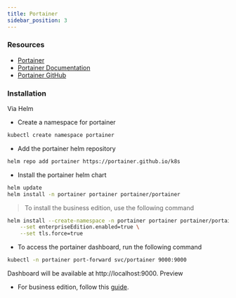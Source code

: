 ```yaml
---
title: Portainer
sidebar_position: 3
---
```




### Resources

- [Portainer](https://www.portainer.io/)
- [Portainer Documentation](https://documentation.portainer.io/)
- [Portainer GitHub](https://github.com/portainer/portainer)

### Installation

Via Helm

- Create a namespace for portainer

```bash
kubectl create namespace portainer
```

-  Add the portainer helm repository

```bash
helm repo add portainer https://portainer.github.io/k8s
```

- Install the portainer helm chart

```bash
helm update
helm install -n portainer portainer portainer/portainer 
```

> To install the business edition, use the following command

```bash
helm install --create-namespace -n portainer portainer portainer/portainer \
    --set enterpriseEdition.enabled=true \
    --set tls.force=true
```

- To access the portainer dashboard, run the following command

```bash
kubectl -n portainer port-forward svc/portainer 9000:9000
```

Dashboard will be available at http://localhost:9000. Preview

- For business edition, follow this [guide](https://install.portainer.io/).